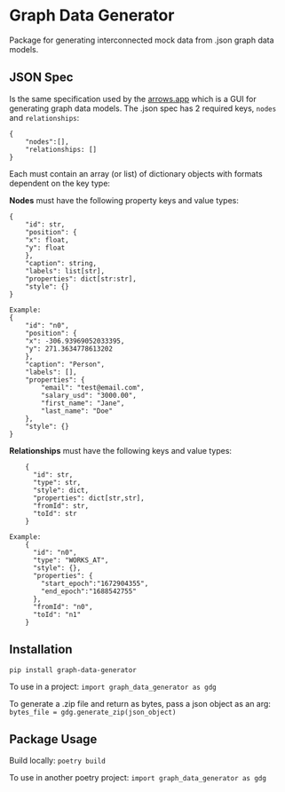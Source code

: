# Graph Data Generator
Package for generating interconnected mock data from .json graph data models.

## JSON Spec
Is the same specification used by the [arrows.app](https://arrows.app) which is a GUI for generating graph data models. The .json spec has 2 required keys, `nodes` and `relationships`:
```
{
    "nodes":[],
    "relationships: []
}
```
Each must contain an array (or list) of dictionary objects with formats dependent on the key type:

**Nodes** must have the following property keys and value types:
```
{
    "id": str,
    "position": {
    "x": float,
    "y": float
    },
    "caption": string,
    "labels": list[str],
    "properties": dict[str:str],
    "style": {}
}

Example:
{
    "id": "n0",
    "position": {
    "x": -306.93969052033395,
    "y": 271.3634778613202
    },
    "caption": "Person",
    "labels": [],
    "properties": {
        "email": "test@email.com",
        "salary_usd": "3000.00",
        "first_name": "Jane",
        "last_name": "Doe"
    },
    "style": {}
}
```

**Relationships** must have the following keys and value types:
```
    {
      "id": str,
      "type": str,
      "style": dict,
      "properties": dict[str,str],
      "fromId": str,
      "toId": str
    }

Example:
    {
      "id": "n0",
      "type": "WORKS_AT",
      "style": {},
      "properties": {
        "start_epoch":"1672904355",
        "end_epoch":"1688542755"
      },
      "fromId": "n0",
      "toId": "n1"
    }
```

## Installation
`pip install graph-data-generator`

To use in a project:
`import graph_data_generator as gdg`

To generate a .zip file and return as bytes, pass a json object as an arg:
`bytes_file = gdg.generate_zip(json_object)`

## Package Usage
Build locally:
`poetry build`

To use in another poetry project:
`import graph_data_generator as gdg`


